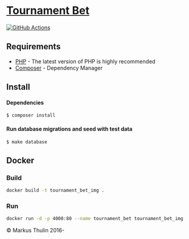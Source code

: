# [Tournament Bet](https://github.com/thulin82/tournament_bet)

[![GitHub Actions](https://github.com/thulin82/tournament_bet/actions/workflows/github-actions.yml/badge.svg)](https://github.com/thulin82/tournament_bet/actions/workflows/github-actions.yml)

## Requirements

-   [PHP](http://php.net/) - The latest version of PHP is highly recommended
-   [Composer](https://getcomposer.org/) - Dependency Manager

## Install

#### Dependencies

```
$ composer install
```

#### Run database migrations and seed with test data

```
$ make database
```

## Docker

### Build

```bash
docker build -t tournament_bet_img .
```

### Run

```bash
docker run -d -p 4000:80 --name tournament_bet tournament_bet_img
```

© Markus Thulin 2016-
